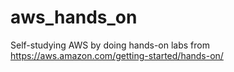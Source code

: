 # aws_hands_on
Self-studying AWS by doing hands-on labs from https://aws.amazon.com/getting-started/hands-on/
